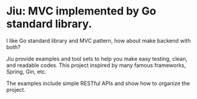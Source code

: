 # Jiu: MVC implemented by Go standard library.

I like Go standard library and MVC pattern, how about make backend with both?

Jiu provide examples and tool sets to help you make easy testing, clean, and readable codes. This project inspired by many famous frameworks, Spring, Gin, etc.

The examples include simple RESTful APIs and show how to organize the project.